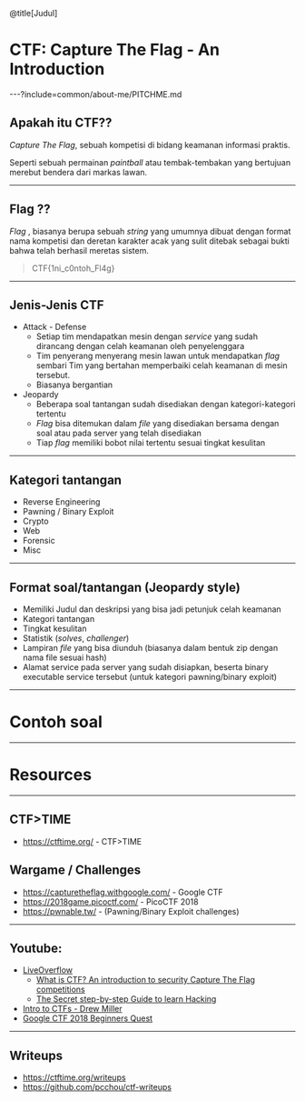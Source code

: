@title[Judul]

# CTF: Capture The Flag - An Introduction

---?include=common/about-me/PITCHME.md

## Apakah itu CTF??

_Capture The Flag_, sebuah kompetisi di bidang keamanan informasi praktis.

Seperti sebuah permainan _paintball_ atau tembak-tembakan yang bertujuan merebut bendera dari markas lawan.

---
## Flag ??

_Flag_ , biasanya berupa sebuah _string_ yang umumnya dibuat dengan format nama kompetisi dan deretan karakter acak yang sulit ditebak sebagai bukti bahwa telah berhasil meretas sistem.

> CTF{1ni_c0ntoh_Fl4g}

---

## Jenis-Jenis CTF

- Attack - Defense
  - Setiap tim mendapatkan mesin dengan _service_ yang sudah dirancang dengan celah keamanan oleh penyelenggara
  - Tim penyerang menyerang mesin lawan untuk mendapatkan _flag_ sembari Tim yang bertahan memperbaiki celah keamanan di mesin tersebut.
  - Biasanya bergantian
- Jeopardy
  - Beberapa soal tantangan sudah disediakan dengan kategori-kategori tertentu
  - _Flag_ bisa ditemukan dalam _file_ yang disediakan bersama dengan soal atau pada server yang telah disediakan
  - Tiap _flag_ memiliki bobot nilai tertentu sesuai tingkat kesulitan
---

## Kategori tantangan

- Reverse Engineering
- Pawning / Binary Exploit
- Crypto
- Web
- Forensic
- Misc

---

## Format soal/tantangan (Jeopardy style)

- Memiliki Judul dan deskripsi yang bisa jadi petunjuk celah keamanan
- Kategori tantangan
- Tingkat kesulitan
- Statistik (_solves_, _challenger_)
- Lampiran _file_ yang bisa diunduh (biasanya dalam bentuk zip dengan nama file sesuai hash)
- Alamat service pada server yang sudah disiapkan, beserta binary executable service tersebut (untuk kategori pawning/binary exploit)

---

# Contoh soal

---

# Resources

---
## CTF>TIME
- https://ctftime.org/ - CTF>TIME

## Wargame / Challenges
- https://capturetheflag.withgoogle.com/ - Google CTF
- https://2018game.picoctf.com/ - PicoCTF 2018
- https://pwnable.tw/ - (Pawning/Binary Exploit challenges)

---
## Youtube:
- [LiveOverflow](https://www.youtube.com/channel/UClcE-kVhqyiHCcjYwcpfj9w)
  - [What is CTF? An introduction to security Capture The Flag competitions](https://www.youtube.com/watch?v=8ev9ZX9J45A)
  - [The Secret step-by-step Guide to learn Hacking
](https://www.youtube.com/watch?v=2TofunAI6fU)
- [Intro to CTFs - Drew Miller](https://www.youtube.com/watch?v=bxt-JidP3bU)
- [Google CTF 2018 Beginners Quest](https://www.youtube.com/watch?v=qDYwcIf0LZw)

---

## Writeups
- https://ctftime.org/writeups
- https://github.com/pcchou/ctf-writeups